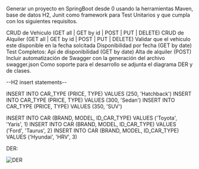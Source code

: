 Generar un proyecto en SpringBoot desde 0 usando la herramientas Maven, base de datos H2, Junit como framework para Test Unitarios y que cumpla con los siguientes requisitos.

CRUD de Vehiculo (GET all | GET by id | POST | PUT | DELETE)
CRUD de Alquiler (GET all | GET by id | POST | PUT | DELETE)
Validar que el vehiculo este disponible en la fecha solcitada
Disponibilidad por fecha (GET by date)
Test Completos:
Api de disponibilidad (GET by date)
Alta de alquiler (POST)
Incluir automatización de Swagger con la generación del archivo swagger.json
Como soporte para el desarrollo se adjunta el diagrama DER y de clases.

--H2 insert statements--

INSERT INTO CAR_TYPE (PRICE, TYPE) VALUES (250, 'Hatchback')
INSERT INTO CAR_TYPE (PRICE, TYPE) VALUES (300, 'Sedan')
INSERT INTO CAR_TYPE (PRICE, TYPE) VALUES (350, 'SUV')

INSERT INTO CAR (BRAND, MODEL, ID_CAR_TYPE) VALUES ('Toyota', 'Yaris', 1)
INSERT INTO CAR (BRAND, MODEL, ID_CAR_TYPE) VALUES ('Ford', 'Taurus', 2)
INSERT INTO CAR (BRAND, MODEL, ID_CAR_TYPE) VALUES ('Hyundai', 'HRV', 3)


DER:

![DER](https://github.com/114050-RODI-CARO-Nicolas/practicaLCIII-Final/assets/113730734/58d1b2d8-c466-43e2-b461-030056c06466)
